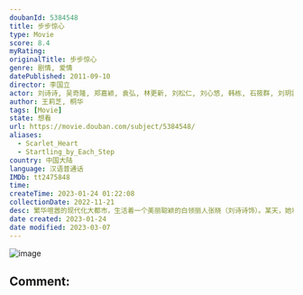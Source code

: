 ```yaml
---
doubanId: 5384548
title: 步步惊心
type: Movie
score: 8.4
myRating: 
originalTitle: 步步惊心
genre: 剧情, 爱情
datePublished: 2011-09-10
director: 李国立
actor: 刘诗诗, 吴奇隆, 郑嘉颖, 袁弘, 林更新, 刘松仁, 刘心悠, 韩栋, 石筱群, 刘玥霏, 郭晓婷, 戴春荣, 郭珍霓, 马天宇, 叶青, 郑凯, 张雷, 邓立民, 穆婷婷, 刘洁, 沈保平, 周彦呈, 曹馨月, 柴蔚, 杨了, 巴森, 胡中虎, 邢瀚卿, 赵家林, 陆梅芳, 瞿澳晖, 任学海, 杨晓波, 叶祖新, 谢承颖, 沈磊, 杨梦露, 范楚绒, 郭金莹, 王嘉卉, 吴静为, 吕梁, 李林琳, 康铭桐, 齐庆林
author: 王莉芝, 桐华
tags: [Movie]
state: 想看
url: https://movie.douban.com/subject/5384548/
aliases:
  - Scarlet_Heart
  - Startling_by_Each_Step
country: 中国大陆
language: 汉语普通话
IMDb: tt2475848
time: 
createTime: 2023-01-24 01:22:08
collectionDate: 2022-11-21
desc: 繁华喧嚣的现代化大都市，生活着一个美丽聪颖的白领丽人张晓（刘诗诗饰）。某天，她和男友争吵发生事故，而这一变故竟让他的灵魂穿越了数百年来到清朝，身份也变成了一名满族贵族少女——马尔泰•若曦。时为康熙四...
date created: 2023-01-24
date modified: 2023-03-07
---
```


![image](p1240441409.jpg)

Comment:
---
